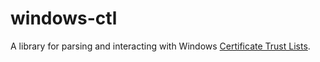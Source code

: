 windows-ctl
===========

A library for parsing and interacting with Windows [Certificate Trust Lists].


[Certificate Trust Lists]: https://learn.microsoft.com/en-us/windows/win32/seccrypto/certificate-trust-list-overview
